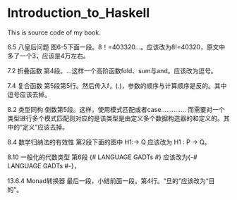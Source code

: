 Introduction_to_Haskell
=======================

This is source code of my book.

6.5 八皇后问题
	图6-5下面一段。8！=403320...。应该改为8!=40320，原文中多了一个3，应该是4万左右。

7.2 折叠函数
	第4段。...这样一个高阶函数fold、sum与and。应该改为逗号。

7.4 复合函数
	第5段第5行。然后传入f，(.)，参数的顺序与计算顺序是反的。其中逗号应该去掉。

8.2 类型同构
	倒数第5段。这样，使用模式匹配或者case.............. 而需要对一个类型进行多个模式匹配则对应的是该类型是由定义多个数据构造器的和定义的。其中的“定义”应该去掉。

8.4 数学归纳法的有效性
第2段下面的图中 H1:-> Q 应该改为 H1 : P -> Q。

8.10 一般化的代数类型
	第6段 {# LANGUAGE GADTs #} 应该改为{-# LANGUAGE GADTs #-}， 

13.6.4 Monad转换器
	最后一段，小结前面一段。第4行。“旦的”应该改为“目的”。

